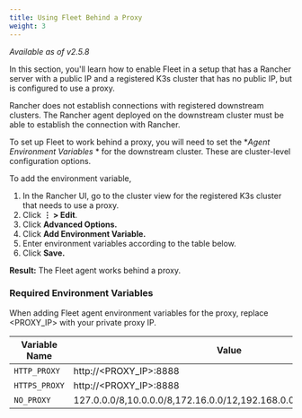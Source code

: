 ```yaml
---
title: Using Fleet Behind a Proxy
weight: 3
---
```


_Available as of v2.5.8_

In this section, you'll learn how to enable Fleet in a setup that has a Rancher server with a public IP and a registered K3s cluster that has no public IP, but is configured to use a proxy.

Rancher does not establish connections with registered downstream clusters. The Rancher agent deployed on the downstream cluster must be able to establish the connection with Rancher.

To set up Fleet to work behind a proxy, you will need to set the **Agent Environment Variables* * for the downstream cluster. These are cluster-level configuration options.

To add the environment variable,

1. In the Rancher UI, go to the cluster view for the registered K3s cluster that needs to use a proxy.
1. Click **&#8942; > Edit**.
1. Click **Advanced Options.**
1. Click **Add Environment Variable.**
1. Enter environment variables according to the table below.
1. Click **Save.**

**Result:** The Fleet agent works behind a proxy.

### Required Environment Variables

When adding Fleet agent environment variables for the proxy, replace <PROXY_IP> with your private proxy IP.

| Variable Name | Value |
|------------------|--------|
| `HTTP_PROXY` | http://<PROXY_IP>:8888 |
| `HTTPS_PROXY` | http://<PROXY_IP>:8888
| `NO_PROXY`     | 127.0.0.0/8,10.0.0.0/8,172.16.0.0/12,192.168.0.0/16,.svc,.cluster.local |